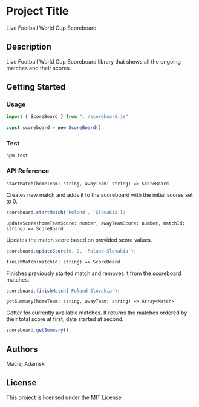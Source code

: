 # Project Title

Live Football World Cup Scoreboard

## Description

Live Football World Cup Scoreboard library that shows all the ongoing matches and their scores.

## Getting Started

### Usage

```js
import { ScoreBoard } from "../scoreboard.js"

const scoreboard = new ScoreBoard()
```

### Test

```
npm test
```

### API Reference
```
startMatch(homeTeam: string, awayTeam: string) => ScoreBoard
```
Creates new match and adds it to the scoreboard with the initial scores set to 0.

```js
scoreboard.startMatch('Poland', 'Slovakia');
```

```
updateScore(homeTeamScore: number, awayTeamScore: number, matchId: string) => ScoreBoard
```
Updates the match score based on provided score values.

```js
scoreboard.updateScore(0, 2, 'Poland-Slovakia');
```

```
finishMatch(matchId: string) => ScoreBoard
```
Finishes previously started match and removes it from the scoreboard matches.

```js
scoreboard.finishMatch('Poland-Slovakia');
```

```
getSummary(homeTeam: string, awayTeam: string) => Array<Match>
```
Getter for currently available matches. It returns the matches ordered by their total score at first, date started at second.

```js
scoreboard.getSummary();
```

## Authors

Maciej Adamski

## License

This project is licensed under the MIT License